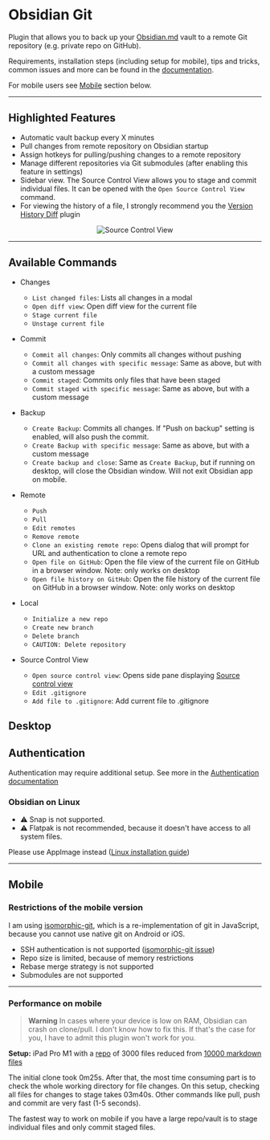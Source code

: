 # Obsidian Git

Plugin that allows you to back up your [Obsidian.md](https://obsidian.md) vault to a remote Git repository (e.g. private repo on GitHub).

Requirements, installation steps (including setup for mobile), tips and tricks, common issues and more can be found in the [documentation](https://publish.obsidian.md/git-doc).

For mobile users see [Mobile](#mobile) section below.

---

## Highlighted Features

- Automatic vault backup every X minutes
- Pull changes from remote repository on Obsidian startup
- Assign hotkeys for pulling/pushing changes to a remote repository
- Manage different repositories via Git submodules (after enabling this feature in settings)
- Sidebar view. The Source Control View allows you to stage and commit individual files. It can be opened with the `Open Source Control View` command.
- For viewing the history of a file, I strongly recommend you the [Version History Diff](obsidian://show-plugin?id=obsidian-version-history-diff) plugin

<p align="center"> 
	<img src="https://raw.githubusercontent.com/denolehov/obsidian-git/master/images/source-view.png" alt="Source Control View"
	styrle="text-align:center;">
</p>

---

## Available Commands

- Changes
	- `List changed files`: Lists all changes in a modal
	- `Open diff view`: Open diff view for the current file
	- `Stage current file`
	- `Unstage current file`


- Commit
	- `Commit all changes`: Only commits all changes without pushing
	- `Commit all changes with specific message`: Same as above, but with a custom message
	- `Commit staged`: Commits only files that have been staged
	- `Commit staged with specific message`: Same as above, but with a custom message


- Backup
	- `Create Backup`: Commits all changes. If "Push on backup" setting is enabled, will also push the commit.
	- `Create Backup with specific message`: Same as above, but with a custom message
	- `Create backup and close`: Same as `Create Backup`, but if running on desktop, will close the Obsidian window. Will not exit Obsidian app on mobile.


- Remote
	- `Push`
	- `Pull`
	- `Edit remotes`
	- `Remove remote`
	- `Clone an existing remote repo`: Opens dialog that will prompt for URL and authentication to clone a remote repo
	- `Open file on GitHub`: Open the file view of the current file on GitHub in a browser window. Note: only works on desktop
	- `Open file history on GitHub`: Open the file history of the current file on GitHub in a browser window. Note: only works on desktop


- Local
	- `Initialize a new repo`
	- `Create new branch`
	- `Delete branch`
	- `CAUTION: Delete repository`


- Source Control View
	- `Open source control view`: Opens side pane displaying [Source control view](#sidebar-view)
	- `Edit .gitignore`
	- `Add file to .gitignore`: Add current file to .gitignore


## Desktop

## Authentication

Authentication may require additional setup. See more in the [Authentication documentation](https://publish.obsidian.md/git-doc/Authentication)

### Obsidian on Linux

- ⚠ Snap is not supported.
- ⚠ Flatpak is not recommended, because it doesn't have access to all system files.

Please use AppImage instead ([Linux installation guide](https://publish.obsidian.md/git-doc/Installation#Linux))

---

## Mobile

### Restrictions of the mobile version

I am using [isomorphic-git](https://isomorphic-git.org/), which is a re-implementation of git in JavaScript, because you cannot use native git on Android or iOS.

- SSH authentication is not supported ([isomorphic-git issue](https://github.com/isomorphic-git/isomorphic-git/issues/231))
- Repo size is limited, because of memory restrictions
- Rebase merge strategy is not supported
- Submodules are not supported

---

### Performance on mobile

> **Warning** In cases where your device is low on RAM, Obsidian can crash on clone/pull. I don't know how to fix this. If that's the case for you, I have to admit this plugin won't work for you.

**Setup:** iPad Pro M1 with a [repo](https://github.com/Vinzent03/obsidian-git-stress-test) of 3000 files reduced from [10000 markdown files](https://github.com/Zettelkasten-Method/10000-markdown-files)

The initial clone took 0m25s. After that, the most time consuming part is to check the whole working directory for file changes. On this setup, checking all files for changes to stage takes 03m40s. Other commands like pull, push and commit are very fast (1-5 seconds).

The fastest way to work on mobile if you have a large repo/vault is to stage individual files and only commit staged files.